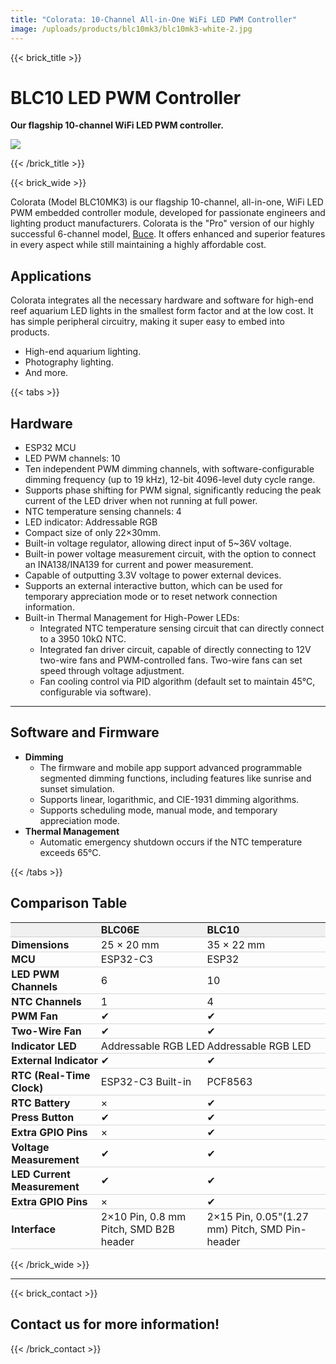 ```yaml
---
title: "Colorata: 10-Channel All-in-One WiFi LED PWM Controller"
image: /uploads/products/blc10mk3/blc10mk3-white-2.jpg
---
```


{{< brick_title >}}
# BLC10 LED PWM Controller

**Our flagship 10-channel WiFi LED PWM controller.**

![](/uploads/products/blc10mk3/blc10mk3-white-2.jpg)

{{< /brick_title >}}

{{< brick_wide >}}

Colorata (Model BLC10MK3) is our flagship 10-channel, all-in-one, WiFi LED PWM embedded controller module, developed for passionate engineers and lighting product manufacturers. Colorata is the "Pro" version of our highly successful 6-channel model, [Buce](./buce). It offers enhanced and superior features in every aspect while still maintaining a highly affordable cost.


## Applications

Colorata integrates all the necessary hardware and software for high-end reef aquarium LED lights in the smallest form factor and at the low cost. It has simple peripheral circuitry, making it super easy to embed into products.

* High-end aquarium lighting.
* Photography lighting.
* And more.

{{< tabs >}}

## Hardware

* ESP32 MCU
* LED PWM channels: 10
* Ten independent PWM dimming channels, with software-configurable dimming frequency (up to 19 kHz), 12-bit 4096-level duty cycle range.
* Supports phase shifting for PWM signal, significantly reducing the peak current of the LED driver when not running at full power.
* NTC temperature sensing channels: 4
* LED indicator: Addressable RGB
* Compact size of only 22×30mm.
* Built-in voltage regulator, allowing direct input of 5~36V voltage.
* Built-in power voltage measurement circuit, with the option to connect an INA138/INA139 for current and power measurement.
* Capable of outputting 3.3V voltage to power external devices.
* Supports an external interactive button, which can be used for temporary appreciation mode or to reset network connection information.
* Built-in Thermal Management for High-Power LEDs:
  * Integrated NTC temperature sensing circuit that can directly connect to a 3950 10kΩ NTC.
  * Integrated fan driver circuit, capable of directly connecting to 12V two-wire fans and PWM-controlled fans.
      Two-wire fans can set speed through voltage adjustment.
  * Fan cooling control via PID algorithm (default set to maintain 45°C, configurable via software).

---

## Software and Firmware

* **Dimming**
  * The firmware and mobile app support advanced programmable segmented dimming functions, including features like sunrise and sunset simulation.
  * Supports linear, logarithmic, and CIE-1931 dimming algorithms.
  * Supports scheduling mode, manual mode, and temporary appreciation mode.
* **Thermal Management**
  * Automatic emergency shutdown occurs if the NTC temperature exceeds 65°C.

{{< /tabs >}}


## Comparison Table

<style>
table {
    border-collapse: collapse;
    width: 100%;
}

th, td {
    border-bottom: 0.04rem solid rgba(0,0,0,0.15);
    padding: 1pt;
}

th {
    background-color: rgba(0,0,0,0.05);;
}

</style>

|  | **BLC06E** | **BLC10**    |
|:---------------|:-----|:----- |
| **Dimensions** | 25 × 20 mm | 35 × 22 mm |
| **MCU** | ESP32-C3 | ESP32 |
| **LED PWM Channels** | 6 | 10 |
| **NTC Channels** | 1 | 4 |
| **PWM Fan** | ✔ | ✔ |
| **Two-Wire Fan** | ✔ | ✔ |
| **Indicator LED** | Addressable RGB LED | Addressable RGB LED |
| **External Indicator** | ✔ | ✔ |
| **RTC (Real-Time Clock)**  | ESP32-C3 Built-in | PCF8563 |
| **RTC Battery**  | × | ✔ |
| **Press Button**  | ✔ | ✔     |
| **Extra GPIO Pins**  | × |  ✔ |
| **Voltage Measurement**  | ✔ |  ✔ |
| **LED Current Measurement**  | ✔ |  ✔ |
| **Extra GPIO Pins**  | × |  ✔ |
| **Interface** | 2×10 Pin, 0.8 mm Pitch, SMD B2B header | 2×15 Pin, 0.05"(1.27 mm) Pitch, SMD Pin-header |

{{< /brick_wide >}}

---

{{< brick_contact >}}
## Contact us for more information!
{{< /brick_contact >}}